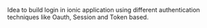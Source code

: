 Idea to build login in ionic application using different authentication techniques like Oauth, Session and Token based. 



